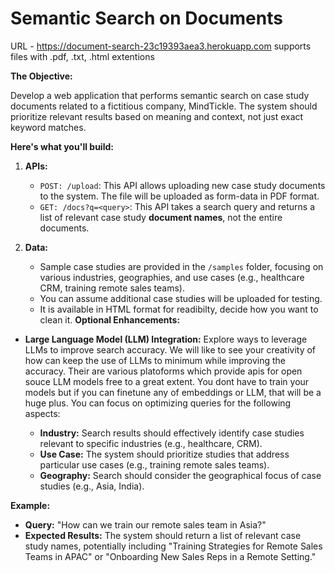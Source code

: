 # Semantic Search on Documents
URL - https://document-search-23c19393aea3.herokuapp.com
supports files with .pdf, .txt, .html extentions

**The Objective:**

Develop a web application that performs semantic search on case study documents related to a fictitious company, MindTickle. The system should prioritize relevant results based on meaning and context, not just exact keyword matches.

**Here's what you'll build:**

1. **APIs:**
    - `POST: /upload`: This API allows uploading new case study documents to the system. The file will be uploaded as form-data in PDF format.
    - `GET: /docs?q=<query>`: This API takes a search query and returns a list of relevant case study **document names**, not the entire documents.

2. **Data:**
    - Sample case studies are provided in the `/samples` folder, focusing on various industries, geographies, and use cases (e.g., healthcare CRM, training remote sales teams).
    - You can assume additional case studies will be uploaded for testing.
    - It is available in HTML format for readibilty, decide how you want to clean it.
**Optional Enhancements:**

- **Large Language Model (LLM) Integration:** Explore ways to leverage LLMs to improve search accuracy. We will like to see your creativity of how can keep the use of LLMs to minimum while improving the accuracy. Their are various platoforms which provide apis for open souce LLM models free to a great extent. You dont have to train your models but if you can finetune any of embeddings or LLM, that will be a huge plus. You can focus on optimizing queries for the following aspects:

    - **Industry:** Search results should effectively identify case studies relevant to specific industries (e.g., healthcare, CRM).
    - **Use Case:** The system should prioritize studies that address particular use cases (e.g., training remote sales teams).
    - **Geography:** Search should consider the geographical focus of case studies (e.g., Asia, India).

**Example:**

* **Query:** "How can we train our remote sales team in Asia?"
* **Expected Results:** The system should return a list of relevant case study names, potentially including "Training Strategies for Remote Sales Teams in APAC" or "Onboarding New Sales Reps in a Remote Setting."
